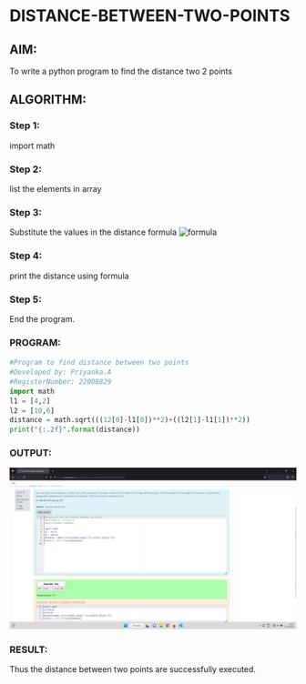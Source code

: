 # DISTANCE-BETWEEN-TWO-POINTS

## AIM:
To write a python program to find the distance two 2 points
## ALGORITHM:
### Step 1: 
import math
### Step 2: 
list the elements in array
### Step 3: 
Substitute the values in the distance formula  ![formula](/formula.jpg)
### Step 4: 
print the distance using formula
### Step 5: 
End the program.

### PROGRAM:
```python
#Program to find distance between two points
#Developed by: Priyanka.A
#RegisterNumber: 22008829
import math
l1 = [4,2]
l2 = [10,6]
distance = math.sqrt(((12[0]-l1[0])**2)+((l2[1]-l1[1])**2))
print("{:.2f}".format(distance))
```


### OUTPUT:
![OUTPUT](./Images/exp3.png)


### RESULT:
Thus the distance between two points are successfully executed.
